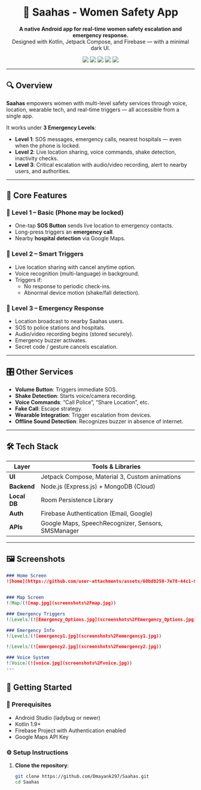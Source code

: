 <h1 align="center">🚨 Saahas - Women Safety App</h1>

<p align="center">
  <b>A native Android app for real-time women safety escalation and emergency response.</b><br>
  Designed with Kotlin, Jetpack Compose, and Firebase — with a minimal dark UI.
</p>

<p align="center">
  <img src="https://img.shields.io/badge/Built%20With-Kotlin-blueviolet?style=flat-square&logo=kotlin" />
  <img src="https://img.shields.io/badge/UI-Jetpack%20Compose-34a853?style=flat-square&logo=android" />
  <img src="https://img.shields.io/badge/Backend-Node.js%20%26%20MongoDB-green?style=flat-square&logo=node.js" />
  <img src="https://img.shields.io/badge/Database-Room%20%26%20green?style=flat-square&logo=Room" />
  <img src="https://img.shields.io/badge/Auth-Firebase-orange?style=flat-square&logo=firebase" />
</p>

---

## 🔍 Overview

**Saahas** empowers women with multi-level safety services through voice, location, wearable tech, and real-time triggers — all accessible from a single app.

It works under **3 Emergency Levels**:

- **Level 1**: SOS messages, emergency calls, nearest hospitals — even when the phone is locked.
- **Level 2**: Live location sharing, voice commands, shake detection, inactivity checks.
- **Level 3**: Critical escalation with audio/video recording, alert to nearby users, and authorities.

---

## 📱 Core Features

### 🔐 Level 1 – Basic (Phone may be locked)
- One-tap **SOS Button** sends live location to emergency contacts.
- Long-press triggers an **emergency call**.
- Nearby **hospital detection** via Google Maps.

### 📡 Level 2 – Smart Triggers
- Live location sharing with cancel anytime option.
- Voice recognition (multi-language) in background.
- Triggers if:
    - No response to periodic check-ins.
    - Abnormal device motion (shake/fall detection).

### 🚨 Level 3 – Emergency Response
- Location broadcast to nearby Saahas users.
- SOS to police stations and hospitals.
- Audio/video recording begins (stored securely).
- Emergency buzzer activates.
- Secret code / gesture cancels escalation.

---

## 🎛️ Other Services

- **Volume Button**: Triggers immediate SOS.
- **Shake Detection**: Starts voice/camera recording.
- **Voice Commands**: “Call Police”, “Share Location”, etc.
- **Fake Call**: Escape strategy.
- **Wearable Integration**: Trigger escalation from devices.
- **Offline Sound Detection**: Recognizes buzzer in absence of internet.

---

## 🛠️ Tech Stack

| Layer        | Tools & Libraries                                  |
|--------------|----------------------------------------------------|
| **UI**       | Jetpack Compose, Material 3, Custom animations     |
| **Backend**  | Node.js (Express.js) + MongoDB (Cloud)             |
| **Local DB** | Room Persistence Library                           |
| **Auth**     | Firebase Authentication (Email, Google)            |
| **APIs**     | Google Maps, SpeechRecognizer, Sensors, SMSManager |

---

## 🖼️ Screenshots

```markdown
### Home Screen
![home](https://github.com/user-attachments/assets/60bd8250-7e78-44c1-891b-222935ba4daf)


### Map Screen
![Map](![map.jpg](screenshots%2Fmap.jpg))

### Emergency Triggers
![Levels](![Emergency_Options.jpg](screenshots%2FEmergency_Options.jpg))

### Emergency Info
![Levels](![emergency1.jpg](screenshots%2Femergency1.jpg))

![Levels](![emergency2.jpg](screenshots%2Femergency2.jpg))

### Voice System
![Voice](![voice.jpg](screenshots%2Fvoice.jpg))
---
```
## 🚀 Getting Started

### 🔧 Prerequisites

- Android Studio (ladybug or newer)
- Kotlin 1.9+
- Firebase Project with Authentication enabled
- Google Maps API Key

### ⚙️ Setup Instructions

1. **Clone the repository**:
   ```bash
   git clone https://github.com/Dmayank297/Saahas.git
   cd Saahas



